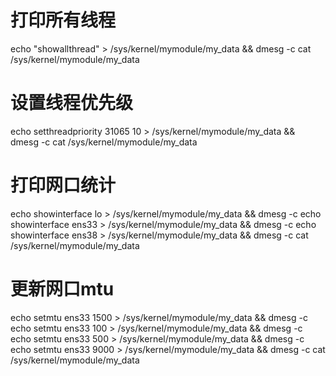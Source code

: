 # 打印所有线程
echo "showallthread" > /sys/kernel/mymodule/my_data && dmesg -c
cat /sys/kernel/mymodule/my_data

# 设置线程优先级
echo setthreadpriority 31065 10 > /sys/kernel/mymodule/my_data && dmesg -c
cat /sys/kernel/mymodule/my_data

# 打印网口统计
echo showinterface lo > /sys/kernel/mymodule/my_data && dmesg -c
echo showinterface ens33 > /sys/kernel/mymodule/my_data && dmesg -c
echo showinterface ens38 > /sys/kernel/mymodule/my_data && dmesg -c
cat /sys/kernel/mymodule/my_data

# 更新网口mtu
echo setmtu ens33 1500 > /sys/kernel/mymodule/my_data && dmesg -c
echo setmtu ens33 100 > /sys/kernel/mymodule/my_data && dmesg -c
echo setmtu ens33 500 > /sys/kernel/mymodule/my_data && dmesg -c
echo setmtu ens33 9000 > /sys/kernel/mymodule/my_data && dmesg -c
cat /sys/kernel/mymodule/my_data

